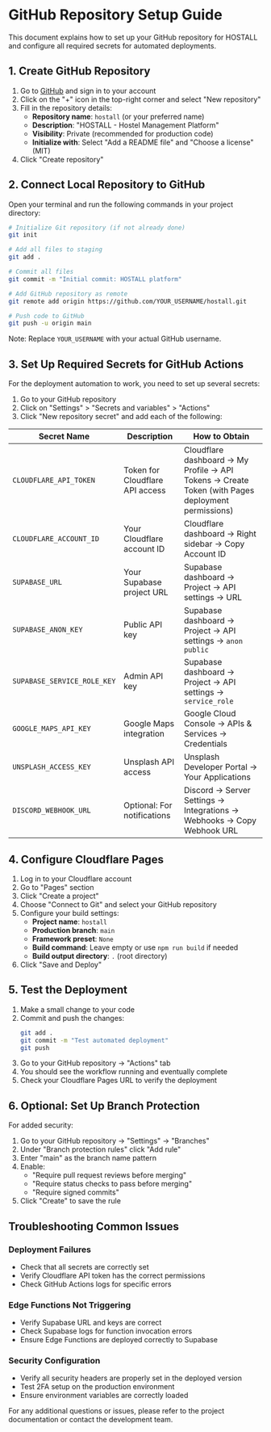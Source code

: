 # GitHub Repository Setup Guide

This document explains how to set up your GitHub repository for HOSTALL and configure all required secrets for automated deployments.

## 1. Create GitHub Repository

1. Go to [GitHub](https://github.com) and sign in to your account
2. Click on the "+" icon in the top-right corner and select "New repository"
3. Fill in the repository details:
   - **Repository name**: `hostall` (or your preferred name)
   - **Description**: "HOSTALL - Hostel Management Platform"
   - **Visibility**: Private (recommended for production code)
   - **Initialize with**: Select "Add a README file" and "Choose a license" (MIT)
4. Click "Create repository"

## 2. Connect Local Repository to GitHub

Open your terminal and run the following commands in your project directory:

```bash
# Initialize Git repository (if not already done)
git init

# Add all files to staging
git add .

# Commit all files
git commit -m "Initial commit: HOSTALL platform"

# Add GitHub repository as remote
git remote add origin https://github.com/YOUR_USERNAME/hostall.git

# Push code to GitHub
git push -u origin main
```

Note: Replace `YOUR_USERNAME` with your actual GitHub username.

## 3. Set Up Required Secrets for GitHub Actions

For the deployment automation to work, you need to set up several secrets:

1. Go to your GitHub repository
2. Click on "Settings" > "Secrets and variables" > "Actions"
3. Click "New repository secret" and add each of the following:

| Secret Name | Description | How to Obtain |
|-------------|-------------|---------------|
| `CLOUDFLARE_API_TOKEN` | Token for Cloudflare API access | Cloudflare dashboard → My Profile → API Tokens → Create Token (with Pages deployment permissions) |
| `CLOUDFLARE_ACCOUNT_ID` | Your Cloudflare account ID | Cloudflare dashboard → Right sidebar → Copy Account ID |
| `SUPABASE_URL` | Your Supabase project URL | Supabase dashboard → Project → API settings → URL |
| `SUPABASE_ANON_KEY` | Public API key | Supabase dashboard → Project → API settings → `anon` `public` |
| `SUPABASE_SERVICE_ROLE_KEY` | Admin API key | Supabase dashboard → Project → API settings → `service_role` |
| `GOOGLE_MAPS_API_KEY` | Google Maps integration | Google Cloud Console → APIs & Services → Credentials |
| `UNSPLASH_ACCESS_KEY` | Unsplash API access | Unsplash Developer Portal → Your Applications |
| `DISCORD_WEBHOOK_URL` | Optional: For notifications | Discord → Server Settings → Integrations → Webhooks → Copy Webhook URL |

## 4. Configure Cloudflare Pages

1. Log in to your Cloudflare account
2. Go to "Pages" section
3. Click "Create a project"
4. Choose "Connect to Git" and select your GitHub repository
5. Configure your build settings:
   - **Project name**: `hostall`
   - **Production branch**: `main`
   - **Framework preset**: `None`
   - **Build command**: Leave empty or use `npm run build` if needed
   - **Build output directory**: `.` (root directory)
6. Click "Save and Deploy"

## 5. Test the Deployment

1. Make a small change to your code
2. Commit and push the changes:
   ```bash
   git add .
   git commit -m "Test automated deployment"
   git push
   ```
3. Go to your GitHub repository → "Actions" tab
4. You should see the workflow running and eventually complete
5. Check your Cloudflare Pages URL to verify the deployment

## 6. Optional: Set Up Branch Protection

For added security:

1. Go to your GitHub repository → "Settings" → "Branches"
2. Under "Branch protection rules" click "Add rule"
3. Enter "main" as the branch name pattern
4. Enable:
   - "Require pull request reviews before merging"
   - "Require status checks to pass before merging"
   - "Require signed commits"
5. Click "Create" to save the rule

## Troubleshooting Common Issues

### Deployment Failures
- Check that all secrets are correctly set
- Verify Cloudflare API token has the correct permissions
- Check GitHub Actions logs for specific errors

### Edge Functions Not Triggering
- Verify Supabase URL and keys are correct
- Check Supabase logs for function invocation errors
- Ensure Edge Functions are deployed correctly to Supabase

### Security Configuration
- Verify all security headers are properly set in the deployed version
- Test 2FA setup on the production environment
- Ensure environment variables are correctly loaded

For any additional questions or issues, please refer to the project documentation or contact the development team.